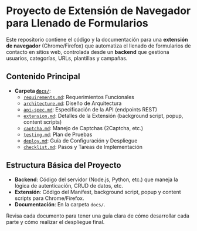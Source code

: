 # Proyecto de Extensión de Navegador para Llenado de Formularios

Este repositorio contiene el código y la documentación para una **extensión de navegador** (Chrome/Firefox) que automatiza el llenado de formularios de contacto en sitios web, controlada desde un **backend** que gestiona usuarios, categorías, URLs, plantillas y campañas.

## Contenido Principal

- **Carpeta [`docs/`](./docs/)**:
  - [`requirements.md`](./docs/requirements.md): Requerimientos Funcionales
  - [`architecture.md`](./docs/architecture.md): Diseño de Arquitectura
  - [`api-spec.md`](./docs/api-spec.md): Especificación de la API (endpoints REST)
  - [`extension.md`](./docs/extension.md): Detalles de la Extensión (background script, popup, content scripts)
  - [`captcha.md`](./docs/captcha.md): Manejo de Captchas (2Captcha, etc.)
  - [`testing.md`](./docs/testing.md): Plan de Pruebas
  - [`deploy.md`](./docs/deploy.md): Guía de Configuración y Despliegue
  - [`checklist.md`](./docs/checklist.md): Pasos y Tareas de Implementación

## Estructura Básica del Proyecto

- **Backend**: Código del servidor (Node.js, Python, etc.) que maneja la lógica de autenticación, CRUD de datos, etc.
- **Extensión**: Código del Manifest, background script, popup y content scripts para Chrome/Firefox.
- **Documentación**: En la carpeta `docs/`.

Revisa cada documento para tener una guía clara de cómo desarrollar cada parte y cómo realizar el despliegue final.

